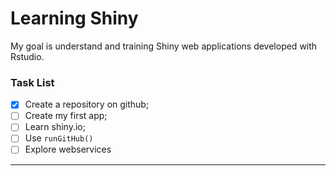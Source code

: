 Learning Shiny
===

My goal is understand and training Shiny web applications developed with Rstudio.



### Task List
- [x] Create a repository on github;
- [ ] Create my first app;
- [ ] Learn shiny.io;
- [ ] Use ```runGitHub() ```
- [ ] Explore webservices
-----
